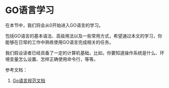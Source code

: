 # GO语言学习

在本节中，我们将会从0开始进入GO语言的学习。

包括GO语言的基本语法、高级用法以及一些常用方式，希望通过本文的学习，你能够在日常的工作中熟练使用GO语言完成相关的任务。

我们假设读者已经具备了一定的计算机基础，比如，你要知道操作系统是什么、环境变量怎么设置、怎样正确使用命令行，等等。

参考文档：

1. [Go语言规范文档](https://golang.google.cn/ref/spec)

